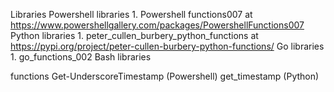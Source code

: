 Libraries
    Powershell libraries
        1. Powershell functions007 at https://www.powershellgallery.com/packages/PowershellFunctions007
    Python libraries
        1. peter_cullen_burbery_python_functions at https://pypi.org/project/peter-cullen-burbery-python-functions/
    Go libraries
        1. go_functions_002
    Bash libraries

functions
Get-UnderscoreTimestamp (Powershell)
get_timestamp (Python)

